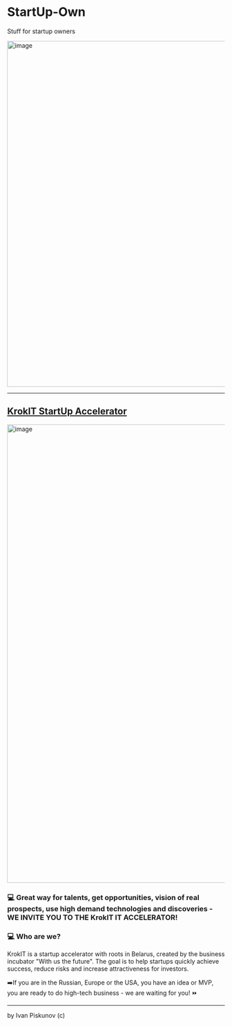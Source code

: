 # StartUp-Own

Stuff for startup owners <br />

<img width="1280" height="800" alt="image" src="https://github.com/user-attachments/assets/3932e099-7f6f-4985-95c3-b32157e74f7e" />

---
## [KrokIT StartUp Accelerator](https://github.com/D3One/StartUp-Own/blob/main/KrokIT/README.md)

<img width="1884" height="1060" alt="image" src="https://github.com/user-attachments/assets/fac7f958-2315-4c69-94c0-c992d01e0de1" />

### 💻 Great way for talents, get opportunities, vision of real prospects, use high demand technologies and discoveries - WE INVITE YOU TO THE KrokIT IT ACCELERATOR! <br />

### 💻 Who are we? <br />
KrokIT is a startup accelerator with roots in Belarus, created by the business incubator "With us the future". The goal is to help startups quickly achieve success, reduce risks and increase attractiveness for investors. <br />

➡️If you are in the Russian, Europe or the USA, you have an idea or MVP, you are ready to do high-tech business - we are waiting for you! ⏩ <br />

---

by Ivan Piskunov (c)
